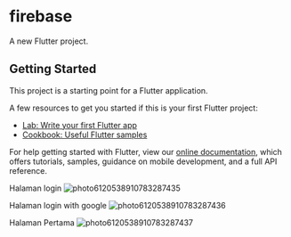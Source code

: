 # firebase

A new Flutter project.

## Getting Started

This project is a starting point for a Flutter application.

A few resources to get you started if this is your first Flutter project:

- [Lab: Write your first Flutter app](https://flutter.dev/docs/get-started/codelab)
- [Cookbook: Useful Flutter samples](https://flutter.dev/docs/cookbook)

For help getting started with Flutter, view our
[online documentation](https://flutter.dev/docs), which offers tutorials,
samples, guidance on mobile development, and a full API reference.

Halaman login
![photo6120538910783287435](https://user-images.githubusercontent.com/89897430/172158986-10921c42-afff-4d04-a439-b81841982b8a.jpg)

Halaman login with google
![photo6120538910783287436](https://user-images.githubusercontent.com/89897430/172159133-90f9ab82-9175-4f62-8d93-66707432ff6d.jpg)

Halaman Pertama 
![photo6120538910783287437](https://user-images.githubusercontent.com/89897430/172159214-e446e82e-e3c4-45ef-81f8-e097da857b06.jpg)
